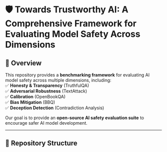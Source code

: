 # 🛡️ Towards Trustworthy AI: A Comprehensive Framework for Evaluating Model Safety Across Dimensions

## 📌 Overview
This repository provides a **benchmarking framework** for evaluating AI model safety across multiple dimensions, including:  
✅ **Honesty & Transparency** (TruthfulQA)  
✅ **Adversarial Robustness** (TextAttack)  
✅ **Calibration** (OpenBookQA)  
✅ **Bias Mitigation** (BBQ)  
✅ **Deception Detection** (Contradiction Analysis)  

Our goal is to provide an **open-source AI safety evaluation suite** to encourage safer AI model development.

---

## 📁 Repository Structure
